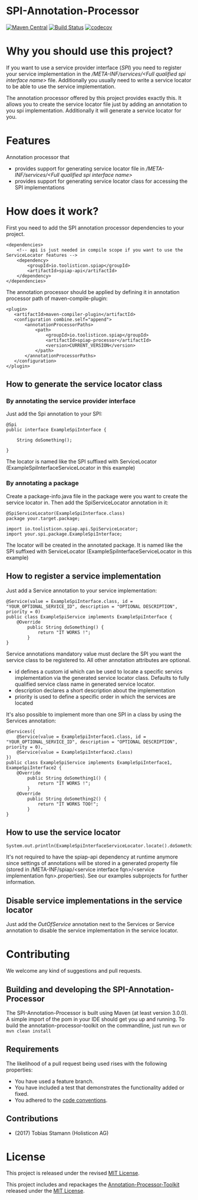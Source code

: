 # SPI-Annotation-Processor

[![Maven Central](https://maven-badges.herokuapp.com/maven-central/io.toolisticon.spiap/spiap-processor/badge.svg)](https://maven-badges.herokuapp.com/maven-central/io.toolisticon.spiap/spiap-processor)
[![Build Status](https://travis-ci.org/toolisticon/SPI-Annotation-Processor.svg?branch=master)](https://travis-ci.org/toolisticon/SPI-Annotation-Processor)
[![codecov](https://codecov.io/gh/toolisticon/SPI-Annotation-Processor/branch/master/graph/badge.svg)](https://codecov.io/gh/toolisticon/SPI-Annotation-Processor)

# Why you should use this project?

If you want to use a service provider interface (_SPI_) you need to register your service implementation in the _/META-INF/services/&lt;Full qualified spi interface name&gt;_ file.
Additionally you usually need to write a service locator to be able to use the service implementation.

The annotation processor offered by this project provides exactly this. It allows you to create the service locator file just by adding an annotation to you spi implementation.
Additionally it will generate a service locator for you.  

# Features
Annotation processor that
- provides support for generating service locator file in _/META-INF/services/&lt;Full qualified spi interface name&gt;_
- provides support for generating service locator class for accessing the SPI implementations

# How does it work?

First you need to add the SPI annotation processor dependencies to your project.

	<dependencies>
	    <!-- api is just needed in compile scope if you want to use the ServiceLocator features -->
	    <dependency>
	        <groupId>io.toolisticon.spiap</groupId>
	        <artifactId>spiap-api</artifactId>
	    </dependency>
	</dependencies>

The annotation processor should be applied by defining it in annotation processor path of maven-compile-plugin:

    <plugin>
       <artifactId>maven-compiler-plugin</artifactId>
       <configuration combine.self="append">
           <annotationProcessorPaths>
               <path>
                   <groupId>io.toolisticon.spiap</groupId>
                   <artifactId>spiap-processor</artifactId>
                   <version>CURRENT_VERSION</version>
               </path>
           </annotationProcessorPaths>
       </configuration>
    </plugin>


## How to generate the service locator class
### By annotating the service provider interface
Just add the Spi annotation to your SPI:

	@Spi
	public interface ExampleSpiInterface {

	    String doSomething();

	}

The locator is named like the SPI suffixed with ServiceLocator (ExampleSpiInterfaceServiceLocator in this example)

### By annotating a package
Create a package-info.java file in the package were you want to create the service locator in.
Then add the SpiServiceLocator annotation in it:

    @SpiServiceLocator(ExampleSpiInterface.class)
    package your.target.package;

    import io.toolisticon.spiap.api.SpiServiceLocator;
    import your.spi.package.ExampleSpiInterface;

The locator will be created in the annotated package. It is named like the SPI suffixed with ServiceLocator (ExampleSpiInterfaceServiceLocator in this example)


## How to register a service implementation
Just add a Service annotation to your service implementation:

	@Service(value = ExampleSpiInterface.class, id = "YOUR_OPTIONAL_SERVICE_ID", description = "OPTIONAL DESCRIPTION", priority = 0)
	public class ExampleSpiService implements ExampleSpiInterface {
	    @Override
            public String doSomething() {
                return "IT WORKS !";
            }
	}

Service annotations mandatory value must declare the SPI you want the service class to be registered to.
All other annotation attributes are optional. 

- id defines a custom id which can be used to locate a specific servics implementation via the generated service locator class. Defaults to fully qualified service class name in generated service locator.
- description declares a short description about the implementation
- priority is used to define a specific order in which the services are located

It's also possible to implement more than one SPI in a class by using the Services annotation:
        
	@Services({
	    @Service(value = ExampleSpiInterface1.class, id = "YOUR_OPTIONAL_SERVICE_ID", description = "OPTIONAL DESCRIPTION", priority = 0),
	    @Service(value = ExampleSpiInterface2.class)
	})
	public class ExampleSpiService implements ExampleSpiInterface1, ExampeSpiInterface2 {
	    @Override
            public String doSomething1() {
                return "IT WORKS !";
            }
	    @Override
            public String doSomething2() {
                return "IT WORKS TOO!";
            }
	}

## How to use the service locator

	System.out.println(ExampleSpiInterfaceServiceLocator.locate().doSomething());


It's not required to have the spiap-api dependency at runtime anymore since settings of annotations will be stored in a generated property file (stored in /META-INF/spiap/&lt;service interface fqn&gt;/&lt;service implementation fqn&gt;.properties).
See our examples subprojects for further information.

## Disable service implementations in the service locator
Just add the _OutOfService_ annotation next to the Services or Service annotation to disable the service implementation in the service locator.

# Contributing

We welcome any kind of suggestions and pull requests.

## Building and developing the SPI-Annotation-Processor

The SPI-Annotation-Processor is built using Maven (at least version 3.0.0).
A simple import of the pom in your IDE should get you up and running. To build the annotation-processor-toolkit on the commandline, just run `mvn` or `mvn clean install`

## Requirements

The likelihood of a pull request being used rises with the following properties:

- You have used a feature branch.
- You have included a test that demonstrates the functionality added or fixed.
- You adhered to the [code conventions](http://www.oracle.com/technetwork/java/javase/documentation/codeconvtoc-136057.html).

## Contributions

- (2017) Tobias Stamann (Holisticon AG)

# License

This project is released under the revised [MIT License](LICENSE).

This project includes and repackages the [Annotation-Processor-Toolkit](https://github.com/holisticon/annotation-processor-toolkit) released under the  [MIT License](/3rdPartyLicenses/annotation-processor-toolkit/LICENSE.txt).
